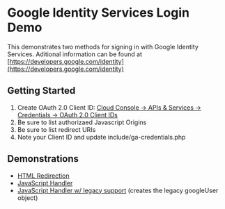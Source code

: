 Google Identity Services Login Demo
===================================

This demonstrates two methods for signing in with Google Identity Services. Aditional information can be found at [https://developers.google.com/identity](https://developers.google.com/identity)

Getting Started
---------------

1.  Create OAuth 2.0 Client ID: [Cloud Console -> APIs & Services -> Credentials -> OAuth 2.0 Client IDs](https://console.cloud.google.com/apis/credentials)
2.  Be sure to list authorizaed Javascript Origins
3.  Be sure to list redirect URIs
4.  Note your Client ID and update include/ga-credentials.php

Demonstrations
--------------

*   [HTML Redirection](demo-redirect.php)
*   [JavaScript Handler](demo-js.php)
*   [JavaScript Handler w/ legacy support](demo-js.php) (creates the legacy googleUser object)